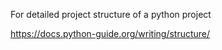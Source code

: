For detailed project structure of a python project

https://docs.python-guide.org/writing/structure/
